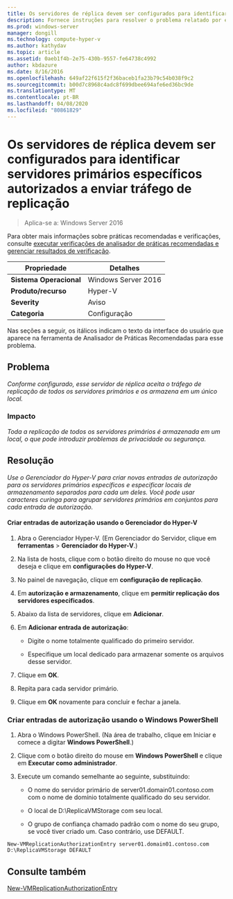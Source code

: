 ```yaml
---
title: Os servidores de réplica devem ser configurados para identificar servidores primários específicos autorizados a enviar tráfego de replicação
description: Fornece instruções para resolver o problema relatado por essa regra de Analisador de Práticas Recomendadas.
ms.prod: windows-server
manager: dongill
ms.technology: compute-hyper-v
ms.author: kathydav
ms.topic: article
ms.assetid: 0aeb1f4b-2e75-430b-9557-fe64738c4992
author: kbdazure
ms.date: 8/16/2016
ms.openlocfilehash: 649af22f615f2f36baceb1fa23b79c54b038f9c2
ms.sourcegitcommit: b00d7c8968c4adc8f699dbee694afe6ed36bc9de
ms.translationtype: MT
ms.contentlocale: pt-BR
ms.lasthandoff: 04/08/2020
ms.locfileid: "80861829"
---
```

# <a name="replica-servers-should-be-configured-to-identify-specific-primary-servers-authorized-to-send-replication-traffic"></a>Os servidores de réplica devem ser configurados para identificar servidores primários específicos autorizados a enviar tráfego de replicação

>Aplica-se a: Windows Server 2016

Para obter mais informações sobre práticas recomendadas e verificações, consulte [executar verificações de analisador de práticas recomendadas e gerenciar resultados de verificação](https://go.microsoft.com/fwlink/p/?LinkID=223177).  
  
|Propriedade|Detalhes|  
|-|-|  
|**Sistema Operacional**|Windows Server 2016|  
|**Produto/recurso**|Hyper-V|  
|**Severity**|Aviso|  
|**Categoria**|Configuração|  
  
Nas seções a seguir, os itálicos indicam o texto da interface do usuário que aparece na ferramenta de Analisador de Práticas Recomendadas para esse problema.  
  
## <a name="issue"></a>Problema  
*Conforme configurado, esse servidor de réplica aceita o tráfego de replicação de todos os servidores primários e os armazena em um único local.*  
  
### <a name="impact"></a>Impacto  
*Toda a replicação de todos os servidores primários é armazenada em um local, o que pode introduzir problemas de privacidade ou segurança.*  
  
## <a name="resolution"></a>Resolução  
*Use o Gerenciador do Hyper-V para criar novas entradas de autorização para os servidores primários específicos e especificar locais de armazenamento separados para cada um deles. Você pode usar caracteres curinga para agrupar servidores primários em conjuntos para cada entrada de autorização.*  
  
#### <a name="create-authorization-entries-using-hyper-v-manager"></a>Criar entradas de autorização usando o Gerenciador do Hyper-V  
  
1.  Abra o Gerenciador Hyper-V. (Em Gerenciador do Servidor, clique em **ferramentas** > **Gerenciador do Hyper-V**.)  
  
2.  Na lista de hosts, clique com o botão direito do mouse no que você deseja e clique em **configurações do Hyper-V**.  
  
3.  No painel de navegação, clique em **configuração de replicação**.  
  
4.  Em **autorização e armazenamento**, clique em **permitir replicação dos servidores especificados**.  
  
5.  Abaixo da lista de servidores, clique em **Adicionar**.  
  
6.  Em **Adicionar entrada de autorização**:  
  
    -   Digite o nome totalmente qualificado do primeiro servidor.  
  
    -   Especifique um local dedicado para armazenar somente os arquivos desse servidor.  
  
7.  Clique em **OK**.  
  
8.  Repita para cada servidor primário.  
  
9. Clique em **OK** novamente para concluir e fechar a janela.  
  
### <a name="create-authorization-entries-using-windows-powershell"></a>Criar entradas de autorização usando o Windows PowerShell  
  
1.  Abra o Windows PowerShell. (Na área de trabalho, clique em Iniciar e comece a digitar **Windows PowerShell**.)  
  
2.  Clique com o botão direito do mouse em **Windows PowerShell** e clique em **Executar como administrador**.  
  
3.  Execute um comando semelhante ao seguinte, substituindo:  
  
    -   O nome do servidor primário de server01.domain01.contoso.com com o nome de domínio totalmente qualificado do seu servidor.  
  
    -   O local de D:\ReplicaVMStorage com seu local.  
  
    -   O grupo de confiança chamado padrão com o nome do seu grupo, se você tiver criado um. Caso contrário, use DEFAULT.  
  
```  
New-VMReplicationAuthorizationEntry server01.domain01.contoso.com D:\ReplicaVMStorage DEFAULT  
```  
  
## <a name="see-also"></a>Consulte também  
[New-VMReplicationAuthorizationEntry](https://technet.microsoft.com/library/hh848606.aspx)  
  


